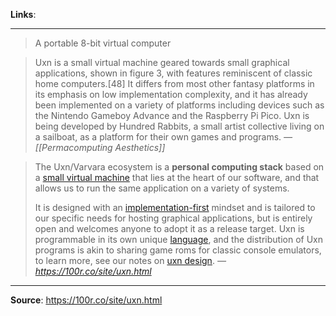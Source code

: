 
**Links**:
___
>A portable 8-bit virtual computer

>Uxn is a small virtual machine geared towards small graphical applications, shown in figure 3, with features reminiscent of classic home computers.[48] It differs from most other fantasy platforms in its emphasis on low implementation complexity, and it has already been implemented on a variety of platforms including devices such as the Nintendo Gameboy Advance and the Raspberry Pi Pico. Uxn is being developed by Hundred Rabbits, a small artist collective living on a sailboat, as a platform for their own games and programs.
>*— [[Permacomputing Aesthetics]]*

>The Uxn/Varvara ecosystem is a **personal computing stack** based on a [small virtual machine](https://git.sr.ht/~rabbits/uxn/tree/main/item/src/uxn.c) that lies at the heart of our software, and that allows us to run the same application on a variety of systems.
>
>It is designed with an [implementation-first](https://100r.co/site/weathering_software_winter.html) mindset and is tailored to our specific needs for hosting graphical applications, but is entirely open and welcomes anyone to adopt it as a release target. Uxn is programmable in its own unique [language](https://wiki.xxiivv.com/site/uxntal.html), and the distribution of Uxn programs is akin to sharing game roms for classic console emulators, to learn more, see our notes on [uxn design](https://100r.co/site/uxn_design.html).
>*— https://100r.co/site/uxn.html*


____

**Source**: https://100r.co/site/uxn.html